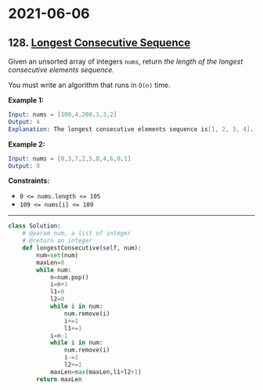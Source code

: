 # 2021-06-06

## 128. [Longest Consecutive Sequence](https://leetcode.com/problems/longest-consecutive-sequence/)

Given an unsorted array of integers `nums`, return *the length of the longest consecutive elements sequence.*

You must write an algorithm that runs in `O(n)` time.

**Example 1:**

```s
Input: nums = [100,4,200,1,3,2]
Output: 4
Explanation: The longest consecutive elements sequence is[1, 2, 3, 4]. Therefore its length is 4.
```

**Example 2:**

```s
Input: nums = [0,3,7,2,5,8,4,6,0,1]
Output: 9
```

**Constraints:**

- `0 <= nums.length <= 105`
- `109 <= nums[i] <= 109`

---

```py
class Solution:
    # @param num, a list of integer
    # @return an integer
    def longestConsecutive(self, num):
        num=set(num)
        maxLen=0
        while num:
            n=num.pop()
            i=n+1
            l1=0
            l2=0
            while i in num:
                num.remove(i)
                i+=1
                l1+=1
            i=n-1
            while i in num:
                num.remove(i)
                i-=1
                l2+=1
            maxLen=max(maxLen,l1+l2+1)
        return maxLen
```
